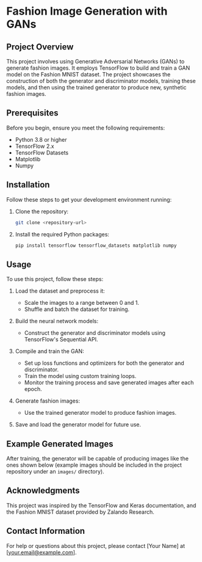
# Fashion Image Generation with GANs

## Project Overview

This project involves using Generative Adversarial Networks (GANs) to generate fashion images. It employs TensorFlow to build and train a GAN model on the Fashion MNIST dataset. The project showcases the construction of both the generator and discriminator models, training these models, and then using the trained generator to produce new, synthetic fashion images.

## Prerequisites

Before you begin, ensure you meet the following requirements:

- Python 3.8 or higher
- TensorFlow 2.x
- TensorFlow Datasets
- Matplotlib
- Numpy

## Installation

Follow these steps to get your development environment running:

1. Clone the repository:
   ```sh
   git clone <repository-url>
   ```
2. Install the required Python packages:
   ```sh
   pip install tensorflow tensorflow_datasets matplotlib numpy
   ```

## Usage

To use this project, follow these steps:

1. Load the dataset and preprocess it:
   - Scale the images to a range between 0 and 1.
   - Shuffle and batch the dataset for training.

2. Build the neural network models:
   - Construct the generator and discriminator models using TensorFlow's Sequential API.

3. Compile and train the GAN:
   - Set up loss functions and optimizers for both the generator and discriminator.
   - Train the model using custom training loops.
   - Monitor the training process and save generated images after each epoch.

4. Generate fashion images:
   - Use the trained generator model to produce fashion images.

5. Save and load the generator model for future use.

## Example Generated Images

After training, the generator will be capable of producing images like the ones shown below (example images should be included in the project repository under an `images/` directory).

## Acknowledgments

This project was inspired by the TensorFlow and Keras documentation, and the Fashion MNIST dataset provided by Zalando Research.

## Contact Information

For help or questions about this project, please contact [Your Name] at [your.email@example.com].
